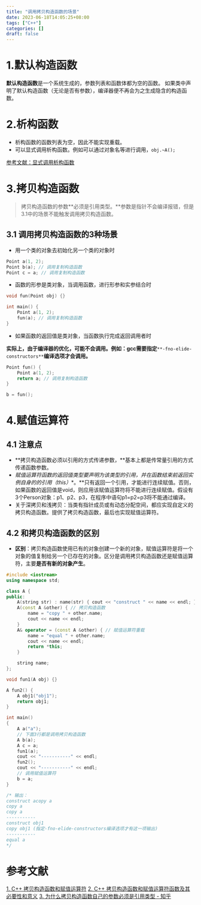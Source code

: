```yaml
---
title: "调用拷贝构造函数的场景"
date: 2023-06-18T14:05:25+08:00
tags: ["C++"]
categories: []
draft: false
---
```

# 1.默认构造函数
**默认构造函数**是一个系统生成的，参数列表和函数体都为空的函数。
如果类中声明了默认构造函数（无论是否有参数），编译器便不再会为之生成隐含的构造函数。
# 2.析构函数

- 析构函数的函数列表为空，因此不能实现重载。
- 可以显式调用析构函数。例如可以通过对象名等进行调用，`obj.~A();`

[参考文献：显式调用析构函数](https://www.cnblogs.com/fangyukuan/archive/2010/08/28/1811119.html)
# 3.拷贝构造函数
> 拷贝构造函数的参数**必须是引用类型。**参数是指针不会编译报错，但是3.1中的场景不能触发调用拷贝构造函数。

## 3.1 调用拷贝构造函数的3种场景

- 用一个类的对象去初始化另一个类的对象时
```cpp
Point a(1, 2);
Point b(a); // 调用复制构造函数
Point c = a; // 调用复制构造函数
```

- 函数的形参是类对象，当调用函数，进行形参和实参结合时
```cpp
void fun(Point obj) {}

int main() {
	Point a(1, 2);
    fun(a); // 调用复制构造函数
}
```

- 如果函数的返回值是类对象，当函数执行完成返回调用者时

**实际上，由于编译器的优化，可能不会调用。例如：gcc需要指定**`**-fno-elide-constructors**`**编译选项才会调用。**
```cpp
Point fun() {
	Point a(1, 2);
    return a; // 调用复制构造函数
}

b = fun();
```
# 4.赋值运算符
## 4.1 注意点

- **拷贝构造函数必须以引用的方式传递参数，**基本上都是传常量引用的方式传递函数参数。
- **赋值运算符函数的返回值类型要声明为该类型的引用，并在函数结束前返回实例自身的的引用（*this**）**。**只有返回一个引用，才能进行连续赋值。否则，如果函数的返回值是void，则应用该赋值运算符将不能进行连续赋值。假设有3个Person对象：p1、p2、p3，在程序中语句p1=p2=p3将不能通过编译。
- 关于深拷贝和浅拷贝：当类有指针成员或有动态分配空间，都应实现自定义的拷贝构造函数。提供了拷贝构造函数，最后也实现赋值运算符。
## 4.2 和拷贝构造函数的区别

- **区别**：拷贝构造函数使用已有的对象创建一个新的对象，赋值运算符是将一个对象的值复制给另一个已存在的对象。区分是调用拷贝构造函数还是赋值运算符，主要**是否有新的对象产生**。
```cpp
#include <iostream>
using namespace std;

class A {
public:
    A(string str) : name(str) { cout << "construct " << name << endl; } // 构造函数
    A(const A &other) { // 拷贝构造函数
        name = "copy " + other.name;
        cout << name << endl;
    }
    A& operator = (const A &other) { // 赋值运算符重载
        name = "equal " + other.name;
        cout << name << endl;
        return *this;
    }

    string name;
};

void fun1(A obj) {}

A fun2() {
    A obj1("obj1");
    return obj1;
}

int main()
{
    A a("a");
    // 下面3行都是调用拷贝构造函数
    A b(a);
    A c = a;
    fun1(a);
    cout << "-----------" << endl;
    fun2();
    cout << "-----------" << endl;
    // 调用赋值运算符
    b = a;
}

/* 输出：
construct acopy a
copy a
copy a
-----------
construct obj1
copy obj1 (指定-fno-elide-constructors编译选项才有这一项输出)
-----------
equal a
*/
```

# 参考文献
[1. C++ 拷贝构造函数和赋值运算符](https://www.cnblogs.com/wangguchangqing/p/6141743.html)
[2. C++ 拷贝构造函数和赋值运算符函数及其必要性和意义](https://blog.csdn.net/huangjw_806/article/details/79134330)
[3. 为什么拷贝构造函数自己的参数必须是引用类型 - 知乎](https://www.zhihu.com/question/35304261)
